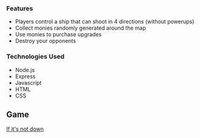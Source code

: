 ### Features
* Players control a ship that can shoot in 4 directions (without powerups)
* Collect monies randomly generated around the map
* Use monies to purchase upgrades
* Destroy your opponents

### Technologies Used
* Node.js
* Express
* Javascript
* HTML
* CSS

## Game
[If it's not down]()